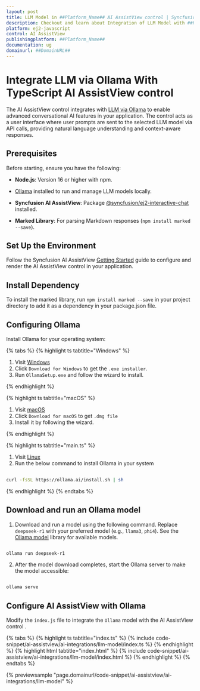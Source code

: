 ```yaml
---
layout: post
title: LLM Model in ##Platform_Name## AI AssistView control | Syncfusion
description: Checkout and learn about Integration of LLM Model with ##Platform_Name## AI AssistView control of Syncfusion Essential JS 2 and more.
platform: ej2-javascript
control: AI AssistView 
publishingplatform: ##Platform_Name##
documentation: ug
domainurl: ##DomainURL##
---
```


# Integrate LLM via Ollama With TypeScript AI AssistView control

The AI AssistView control integrates with [LLM via Ollama](https://ollama.com) to enable advanced conversational AI features in your application. The control acts as a user interface where user prompts are sent to the selected LLM model via API calls, providing natural language understanding and context-aware responses.

## Prerequisites

Before starting, ensure you have the following:

* **Node.js**: Version 16 or higher with npm.

* [Ollama](https://ollama.com) installed to run and manage LLM models locally.

* **Syncfusion AI AssistView**: Package [@syncfusion/ej2-interactive-chat](https://www.npmjs.com/package/@syncfusion/ej2-interactive-chat) installed.

* **Marked Library**: For parsing Markdown responses (`npm install marked --save`).

## Set Up the Environment

Follow the Syncfusion AI AssistView [Getting Started](../getting-started) guide to configure and render the AI AssistView control in your  application.

## Install Dependency

To install the marked library, run `npm install marked --save` in your project directory to add it as a dependency in your package.json file.

## Configuring Ollama

Install Ollama for your operating system:

{% tabs %}
{% highlight ts tabtitle="Windows" %}

1. Visit [Windows](https://ollama.com/download)
2. Click `Download for Windows` to get the `.exe installer`. 
3. Run `OllamaSetup.exe` and follow the wizard to install.

{% endhighlight %}

{% highlight ts tabtitle="macOS" %}

1. Visit [macOS](https://ollama.com/download/mac)
2. Click `Download for macOS` to get `.dmg file`
3. Install it by following the wizard.

{% endhighlight %}

{% highlight ts tabtitle="main.ts" %}

1. Visit [Linux](https://ollama.com/download/linux)
2. Run the below command to install Ollama in your system 

```bash
          
curl -fsSL https://ollama.ai/install.sh | sh

```

{% endhighlight %}
{% endtabs %}

## Download and run an Ollama model

1. Download and run a model using the following command. Replace `deepseek-r1` with your preferred model (e.g., `llama3`, `phi4`). See the [Ollama model](https://ollama.com/search) library for available models.
 
```bash

ollama run deepseek-r1

```

2. After the model download completes, start the Ollama server to make the model accessible:

```bash

ollama serve

```

## Configure AI AssistView with Ollama

Modify the `index.js` file to integrate the `Ollama` model with the AI AssistView control .

{% tabs %}
{% highlight ts tabtitle="index.ts" %}
{% include code-snippet/ai-assistview/ai-integrations/llm-model/index.ts %}
{% endhighlight %}
{% highlight html tabtitle="index.html" %}
{% include code-snippet/ai-assistview/ai-integrations/llm-model/index.html %}
{% endhighlight %}
{% endtabs %}
        
{% previewsample "page.domainurl/code-snippet/ai-assistview/ai-integrations/llm-model" %}

